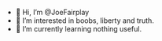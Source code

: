 - 👋 Hi, I’m @JoeFairplay
- 👀 I’m interested in boobs, liberty and truth.
- 🌱 I’m currently learning nothing useful.
<!-- - 💞️ I’m looking to collaborate on whatever has a need. -->
<!-- - 📫 How to reach me ...  -->
<!---
JoeFairplay/JoeFairplay is a ✨ special ✨ repository because its `README.md` (this file) appears on your GitHub profile.
You can click the Preview link to take a look at your changes.
--->
